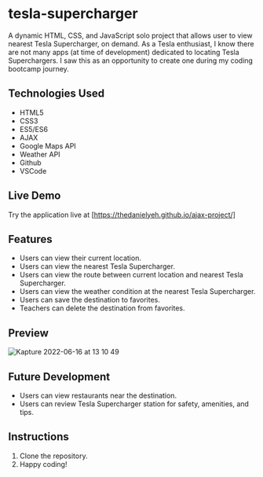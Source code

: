# tesla-supercharger
A dynamic HTML, CSS, and JavaScript solo project that allows user to view nearest Tesla Supercharger, on demand.
As a Tesla enthusiast, I know there are not many apps (at time of development) dedicated to locating Tesla Superchargers. I saw this as an opportunity to create one during my coding bootcamp journey.

## Technologies Used
- HTML5
- CSS3
- ES5/ES6
- AJAX
- Google Maps API
- Weather API
- Github
- VSCode

## Live Demo
Try the application live at [https://thedanielyeh.github.io/ajax-project/]

## Features
- Users can view their current location.
- Users can view the nearest Tesla Supercharger.
- Users can view the route between current location and nearest Tesla Supercharger.
- Users can view the weather condition at the nearest Tesla Supercharger.
- Users can save the destination to favorites.
- Teachers can delete the destination from favorites.

## Preview
![Kapture 2022-06-16 at 13 10 49](https://user-images.githubusercontent.com/96906988/174160842-00491800-2bbb-46a3-ad82-16e6cfafe703.gif)

## Future Development
- Users can view restaurants near the destination.
- Users can review Tesla Supercharger station for safety, amenities, and tips.

## Instructions
1. Clone the repository.
2. Happy coding!
